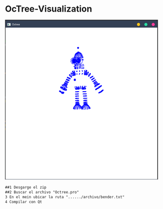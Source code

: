 #  OcTree-Visualization

![img](https://github.com/yerson001/Octree-Visualization/blob/master/Img.PNG)
~~~
##1 Desgarge el zip
##2 Buscar el archivo "Octree.pro"
3 En el mein ubicar la ruta "....../archivo/bender.txt"
4 Compilar con Qt
~~~
